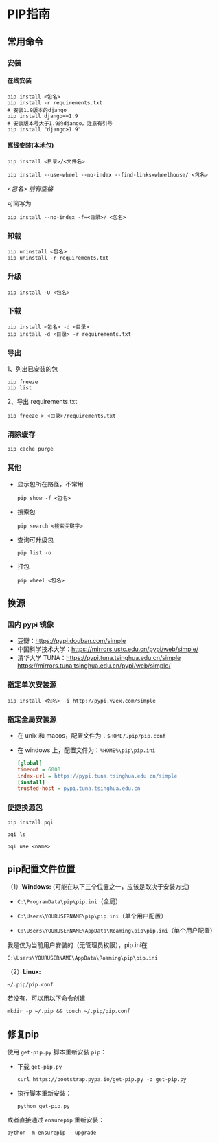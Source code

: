 # PIP指南

## 常用命令

### 安装

#### 在线安装

```shell
pip install <包名>
pip install -r requirements.txt
# 安装1.9版本的django
pip install django==1.9
# 安装版本号大于1.9的django，注意有引号
pip install "django>1.9"
```

#### 离线安装(本地包)

```shell
pip install <目录>/<文件名>
```

```shell
pip install --use-wheel --no-index --find-links=wheelhouse/ <包名>
```

*<包名> 前有空格*

可简写为

```shell
pip install --no-index -f=<目录>/ <包名>
```

### 卸载

```shell
pip uninstall <包名>
pip uninstall -r requirements.txt
```

### 升级

```shell
pip install -U <包名>
```

### 下载

```
pip install <包名> -d <目录>
pip install -d <目录> -r requirements.txt
```

### 导出

1、列出已安装的包

```shell
pip freeze
pip list
```

2、导出 requirements.txt

```shell
pip freeze > <目录>/requirements.txt
```

### 清除缓存

```shell
pip cache purge
```

### 其他

+ 显示包所在路径，不常用

  ```shell
  pip show -f <包名>
  ```

+ 搜索包

  ```
  pip search <搜索关键字>
  ```

+ 查询可升级包

  ```
  pip list -o
  ```

+ 打包

  ```
  pip wheel <包名>
  ```

## 换源

### 国内 pypi 镜像

- 豆瓣：https://pypi.douban.com/simple
- 中国科学技术大学：https://mirrors.ustc.edu.cn/pypi/web/simple/
- 清华大学 TUNA：https://pypi.tuna.tsinghua.edu.cn/simple
  https://mirrors.tuna.tsinghua.edu.cn/pypi/web/simple/

### 指定单次安装源

```shell
pip install <包名> -i http://pypi.v2ex.com/simple
```

### 指定全局安装源

+ 在 unix 和 macos，配置文件为：`$HOME/.pip/pip.conf` 

+ 在 windows 上，配置文件为：`%HOME%\pip\pip.ini`

  ```ini
  [global]
  timeout = 6000
  index-url = https://pypi.tuna.tsinghua.edu.cn/simple
  [install]
  trusted-host = pypi.tuna.tsinghua.edu.cn
  ```

### 便捷换源包

```
pip install pqi

pqi ls

pqi use <name>
```

## pip配置文件位置 

（1）**Windows:** (可能在以下三个位置之一，应该是取决于安装方式)

- `C:\ProgramData\pip\pip.ini`（全局）

- `C:\Users\YOURUSERNAME\pip\pip.ini`（单个用户配置）

- `C:\Users\YOURUSERNAME\AppData\Roaming\pip\pip.ini`（单个用户配置）

我是仅为当前用户安装的（无管理员权限），pip.ini在 

```
C:\Users\YOURUSERNAME\AppData\Roaming\pip\pip.ini
```

（2）**Linux:**

```shell
~/.pip/pip.conf
```

若没有，可以用以下命令创建

```shell
mkdir -p ~/.pip && touch ~/.pip/pip.conf
```

## 修复pip

使用 `get-pip.py` 脚本重新安装 `pip`：

- 下载 `get-pip.py`

  ```shell
  curl https://bootstrap.pypa.io/get-pip.py -o get-pip.py
  ```

- 执行脚本重新安装：

  ```shell
  python get-pip.py
  ```

或者直接通过 `ensurepip` 重新安装：

```shell
python -m ensurepip --upgrade
```
